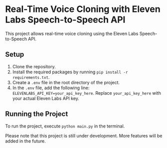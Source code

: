 # Real-Time Voice Cloning with Eleven Labs Speech-to-Speech API

This project allows real-time voice cloning using the Eleven Labs Speech-to-Speech API.

## Setup

1. Clone the repository.
2. Install the required packages by running `pip install -r requirements.txt`.
3. Create a `.env` file in the root directory of the project.
4. In the `.env` file, add the following line: `ELEVENLABS_API_KEY=your_api_key_here`. Replace `your_api_key_here` with your actual Eleven Labs API key.

## Running the Project

To run the project, execute `python main.py` in the terminal.

Please note that this project is still under development. More features will be added in the future.
